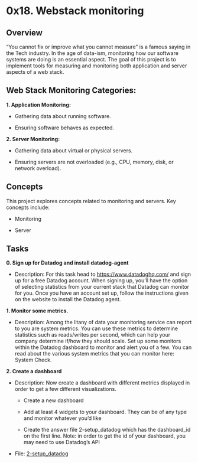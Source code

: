# 0x18. Webstack monitoring

## Overview

“You cannot fix or improve what you cannot measure” is a famous saying in the Tech industry. In the age of data-ism, monitoring how our software systems are doing is an essential aspect. The goal of this project is to implement tools for measuring and monitoring both application and server aspects of a web stack.

## Web Stack Monitoring Categories:

<b>1. Application Monitoring:</b>

- Gathering data about running software.

- Ensuring software behaves as expected.


<b>2. Server Monitoring:</b>

- Gathering data about virtual or physical servers.

- Ensuring servers are not overloaded (e.g., CPU, memory, disk, or network overload).


## Concepts

This project explores concepts related to monitoring and servers. Key concepts include:

- Monitoring

- Server


## Tasks

<b>0. Sign up for Datadog and install datadog-agent </b>

- Description: For this task head to https://www.datadoghq.com/ and sign up for a free Datadog account. When signing up, you’ll have the option of selecting statistics from your current stack that Datadog can monitor for you. Once you have an account set up, follow the instructions given on the website to install the Datadog agent.


<b>1. Monitor some metrics. </b>

- Description: Among the litany of data your monitoring service can report to you are system metrics. You can use these metrics to determine statistics such as reads/writes per second, which can help your company determine if/how they should scale. Set up some monitors within the Datadog dashboard to monitor and alert you of a few. You can read about the various system metrics that you can monitor here: System Check.


<b>2. Create a dashboard</b>

- Description: Now create a dashboard with different metrics displayed in order to get a few different visualizations.

	- Create a new dashboard

	- Add at least 4 widgets to your dashboard. They can be of any type and monitor whatever you’d like

	- Create the answer file 2-setup_datadog which has the dashboard_id on the first line. Note: in order to get the id of your dashboard, you may need to use Datadog’s API


- File: [2-setup_datadog](./2-setup_datadog)
